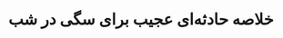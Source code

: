 ---
layout: tag
title: "خلاصه حادثه‌ای عجیب برای سگی در شب"
tag: خلاصه-حادثه‌ای-عجیب-برای-سگی-در-شب
---